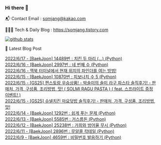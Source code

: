 ### Hi there 👋

📬  Contact Email : somjang@kakao.com

👨🏻‍💻  Tech & Daily Blog : https://somjang.tistory.com

[![github stats](https://github-readme-stats.vercel.app/api?username=SOMJANG&show_icons=true&hide_border=False)](https://somjang.tistory.com)

🤩 Latest Blog Post

[2022/6/17 - [BaekJoon] 14489번 : 치킨 두 마리 (...) (Python)](https://somjang.tistory.com/entry/BaekJoon-14489%EB%B2%88-%EC%B9%98%ED%82%A8-%EB%91%90-%EB%A7%88%EB%A6%AC-Python) <br>
[2022/6/16 - [BaekJoon] 2997번 : 네 번째 수 (Python)](https://somjang.tistory.com/entry/BaekJoon-2997%EB%B2%88-%EB%84%A4-%EB%B2%88%EC%A7%B8-%EC%88%98-Python) <br>
[2022/6/16 - 맥북 터미널에서 현재 위치의 파인더를 여는 방법!](https://somjang.tistory.com/entry/%EB%A7%A5%EB%B6%81-%ED%84%B0%EB%AF%B8%EB%84%90%EC%97%90%EC%84%9C-%ED%98%84%EC%9E%AC-%EC%9C%84%EC%B9%98%EC%9D%98-%ED%8C%8C%EC%9D%B8%EB%8D%94%EB%A5%BC-%EC%97%AC%EB%8A%94-%EB%B0%A9%EB%B2%95) <br>
[2022/6/15 - [BaekJoon] 10870번 : 피보나치 수 5 (Python)](https://somjang.tistory.com/entry/BaekJoon-10870%EB%B2%88-%ED%94%BC%EB%B3%B4%EB%82%98%EC%B9%98-%EC%88%98-5-Python) <br>
[2022/6/15 - [GS25] 편스토랑 우승상품! - 박솔미의 솔미 라구 파스타 솔직후기! - 판매처, 가격, 구성품, 조리방법, 맛! ( SOLMI RAGU PASTA ) ( feat. 스프라이트 증정 이벤트! )](https://somjang.tistory.com/entry/GS25-%ED%8E%B8%EC%8A%A4%ED%86%A0%EB%9E%91-%EC%9A%B0%EC%8A%B9%EC%83%81%ED%92%88-%EB%B0%95%EC%86%94%EB%AF%B8%EC%9D%98-%EC%86%94%EB%AF%B8-%EB%9D%BC%EA%B5%AC-%ED%8C%8C%EC%8A%A4%ED%83%80-%EC%86%94%EC%A7%81%ED%9B%84%EA%B8%B0-%ED%8C%90%EB%A7%A4%EC%B2%98-%EA%B0%80%EA%B2%A9-%EA%B5%AC%EC%84%B1%ED%92%88-%EC%A1%B0%EB%A6%AC%EB%B0%A9%EB%B2%95-%EB%A7%9B-SOLMI-RAGU-PASTA-feat-%EC%8A%A4%ED%94%84%EB%9D%BC%EC%9D%B4%ED%8A%B8-%EC%A6%9D%EC%A0%95-%EC%9D%B4%EB%B2%A4%ED%8A%B8) <br>
[2022/6/15 - [GS25] 슈넬치킨 마요덮밥 솔직후기! - 판매처, 가격, 구성품, 조리방법, 맛!](https://somjang.tistory.com/entry/GS25-%EC%8A%88%EB%84%AC%EC%B9%98%ED%82%A8-%EB%A7%88%EC%9A%94%EB%8D%AE%EB%B0%A5-%EC%86%94%EC%A7%81%ED%9B%84%EA%B8%B0-%ED%8C%90%EB%A7%A4%EC%B2%98-%EA%B0%80%EA%B2%A9-%EA%B5%AC%EC%84%B1%ED%92%88-%EC%A1%B0%EB%A6%AC%EB%B0%A9%EB%B2%95-%EB%A7%9B) <br>
[2022/6/14 - [BaekJoon] 1292번 : 쉽게 푸는 문제 (Python)](https://somjang.tistory.com/entry/BaekJoon-1292%EB%B2%88-%EC%89%BD%EA%B2%8C-%ED%91%B8%EB%8A%94-%EB%AC%B8%EC%A0%9C-Python) <br>
[2022/6/13 - [BaekJoon] 5585번 : 거스름돈 (Python)](https://somjang.tistory.com/entry/BaekJoon-5585%EB%B2%88-%EA%B1%B0%EC%8A%A4%EB%A6%84%EB%8F%88-Python) <br>
[2022/6/12 - [BaekJoon] 25238번 : 가희와 방어율 무시 (Python)](https://somjang.tistory.com/entry/BaekJoon-25238%EB%B2%88-%EA%B0%80%ED%9D%AC%EC%99%80-%EB%B0%A9%EC%96%B4%EC%9C%A8-%EB%AC%B4%EC%8B%9C-Python) <br>
[2022/6/11 - [BaekJoon] 2896번 : 무알콜 칵테일 (Python)](https://somjang.tistory.com/entry/BaekJoon-2896%EB%B2%88-%EB%AC%B4%EC%95%8C%EC%BD%9C-%EC%B9%B5%ED%85%8C%EC%9D%BC-Python) <br>
[2022/6/9 - [BaekJoon] 4659번 : 비밀번호 발음하기 (Python)](https://somjang.tistory.com/entry/BaekJoon-4659%EB%B2%88-%EB%B9%84%EB%B0%80%EB%B2%88%ED%98%B8-%EB%B0%9C%EC%9D%8C%ED%95%98%EA%B8%B0-Python) <br>
